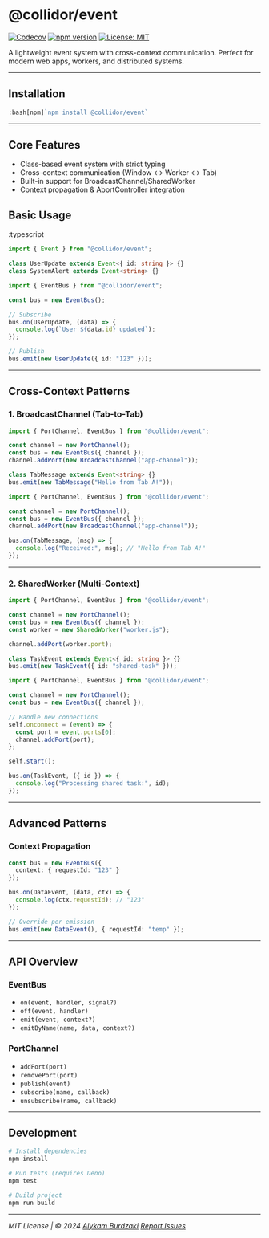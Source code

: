 # @collidor/event

[![Codecov](https://codecov.io/gh/collidor/event/branch/main/graph/badge.svg)](https://codecov.io/gh/collidor/event)
[![npm version](https://img.shields.io/npm/v/@collidor/event)](https://www.npmjs.com/package/@collidor/event)
[![License: MIT](https://img.shields.io/badge/License-MIT-yellow.svg)](https://opensource.org/licenses/MIT)

A lightweight event system with cross-context communication. Perfect for modern web apps, workers, and distributed systems.

---

## Installation

```ts
:bash[npm]`npm install @collidor/event`
```

---

## Core Features

- Class-based event system with strict typing
- Cross-context communication (Window ↔ Worker ↔ Tab)
- Built-in support for BroadcastChannel/SharedWorker
- Context propagation & AbortController integration

## Basic Usage

:typescript
```ts [Event Definition]
import { Event } from "@collidor/event";

class UserUpdate extends Event<{ id: string }> {}
class SystemAlert extends Event<string> {}
```

```ts [Event Bus]
import { EventBus } from "@collidor/event";

const bus = new EventBus();

// Subscribe
bus.on(UserUpdate, (data) => {
  console.log(`User ${data.id} updated`);
});

// Publish
bus.emit(new UserUpdate({ id: "123" }));
```

---

## Cross-Context Patterns

### 1. BroadcastChannel (Tab-to-Tab)

```ts [Tab A]
import { PortChannel, EventBus } from "@collidor/event";

const channel = new PortChannel();
const bus = new EventBus({ channel });
channel.addPort(new BroadcastChannel("app-channel"));

class TabMessage extends Event<string> {}
bus.emit(new TabMessage("Hello from Tab A!"));
```

```ts [Tab B]
import { PortChannel, EventBus } from "@collidor/event";

const channel = new PortChannel();
const bus = new EventBus({ channel });
channel.addPort(new BroadcastChannel("app-channel"));

bus.on(TabMessage, (msg) => {
  console.log("Received:", msg); // "Hello from Tab A!"
});
```

---

### 2. SharedWorker (Multi-Context)

```ts [Main Thread]
import { PortChannel, EventBus } from "@collidor/event";

const channel = new PortChannel();
const bus = new EventBus({ channel });
const worker = new SharedWorker("worker.js");

channel.addPort(worker.port);

class TaskEvent extends Event<{ id: string }> {}
bus.emit(new TaskEvent({ id: "shared-task" }));
```

```ts [worker.js]
import { PortChannel, EventBus } from "@collidor/event";

const channel = new PortChannel();
const bus = new EventBus({ channel });

// Handle new connections
self.onconnect = (event) => {
  const port = event.ports[0];
  channel.addPort(port);
};

self.start();

bus.on(TaskEvent, ({ id }) => {
  console.log("Processing shared task:", id);
});
```

---

## Advanced Patterns

### Context Propagation
```ts [Global Context]
const bus = new EventBus({
  context: { requestId: "123" }
});

bus.on(DataEvent, (data, ctx) => {
  console.log(ctx.requestId); // "123"
});

// Override per emission
bus.emit(new DataEvent(), { requestId: "temp" });
```

---

## API Overview

### EventBus
- `on(event, handler, signal?)`
- `off(event, handler)`
- `emit(event, context?)`
- `emitByName(name, data, context?)`

### PortChannel
- `addPort(port)`
- `removePort(port)`
- `publish(event)`
- `subscribe(name, callback)`
- `unsubscribe(name, callback)`

---

## Development

```bash [Commands]
# Install dependencies
npm install

# Run tests (requires Deno)
npm test

# Build project
npm run build
```

---

*MIT License | © 2024 [Alykam Burdzaki](https://alykam.com)*
*[Report Issues](https://github.com/collidor/event/issues)*